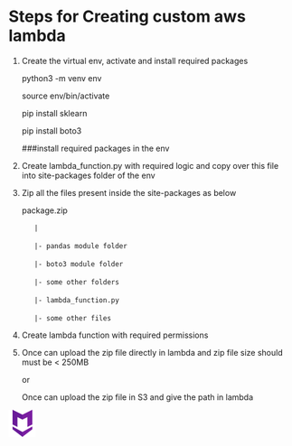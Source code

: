 
Steps for Creating custom aws lambda
====================================

1) Create the virtual env, activate and install required packages
    
    python3 -m venv env
    
    source env/bin/activate
    
    pip install sklearn
    
    pip install boto3

    ###install required packages in the env

2) Create lambda_function.py with required logic and copy over this file into site-packages folder of the env

3) Zip all the files present inside the site-packages as below

      package.zip
    
          |

          |- pandas module folder

          |- boto3 module folder

          |- some other folders

          |- lambda_function.py

          |- some other files

4) Create lambda function with required permissions

5) Once can upload the zip file directly in lambda and zip file size should must be < 250MB

      or
      
   Once can upload the zip file in S3 and give the path in lambda
 
 
![alt text](https://github.com/adam-p/markdown-here/raw/master/src/common/images/icon48.png "Logo Title Text 1")


